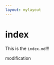 ```yaml
---
layout: mylayout
---
```


# index
This is the `index.md`!!!

modification

<script src="js/foo.js"></script>
